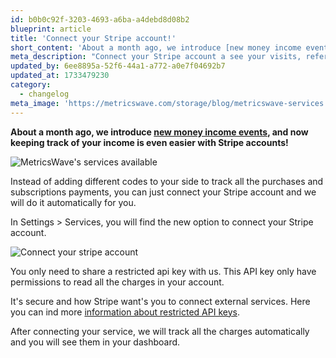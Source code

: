 ```yaml
---
id: b0b0c92f-3203-4693-a6ba-a4debd8d08b2
blueprint: article
title: 'Connect your Stripe account!'
short_content: 'About a month ago, we introduce [new money income events](/blog/money-income-events), and now keeping track of your income is even easier with Stripe accounts!'
meta_description: "Connect your Stripe account a see your visits, referrals, and income on your MetricsWave's Dashboard."
updated_by: 6ee8895a-52f6-44a1-a772-a0e7f04692b7
updated_at: 1733479230
category:
  - changelog
meta_image: 'https://metricswave.com/storage/blog/metricswave-services.png'
---
```

**About a month ago, we introduce [new money income events](/blog/money-income-events), and now keeping track of your income is even easier with Stripe accounts!**

![MetricsWave's services available](/storage/blog/metricswave-services.png)

Instead of adding different codes to your side to track all the purchases and subscriptions payments, you can just connect your Stripe account and we will do it automatically for you.

In Settings > Services, you will find the new option to connect your Stripe account.

![Connect your stripe account](/storage/blog/connect-your-stripe-account.png)

You only need to share a restricted api key with us. This API key only have permissions to read all the charges in your account.

It's secure and how Stripe want's you to connect external services. Here you can ind more [information about restricted API keys](https://docs.stripe.com/keys).

After connecting your service, we will track all the charges automatically and you will see them in your dashboard.